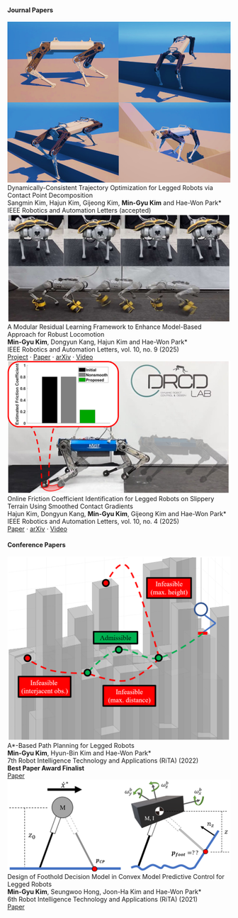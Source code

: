 #### Journal Papers

<div class="pub-list">

  <article class="pub-item">
    <img class="pub-thumb" src="static/assets/img/publications/2025-ral-dcto.png" alt="paper thumbnail">
    <div class="pub-meta">
      <div class="pub-title">Dynamically-Consistent Trajectory Optimization for Legged Robots via Contact Point Decomposition</div>
      <div class="pub-authors">Sangmin Kim, Hajun Kim, Gijeong Kim, <strong>Min-Gyu Kim</strong> and Hae-Won Park*</div>
      <div class="pub-venue">IEEE Robotics and Automation Letters (accepted) </div>
      <div class="pub-links" style="display:none;">
        <a href="https://neutronz77.github.io/paper-2025-ral-modular/">Project</a> ·
        <a href="https://ieeexplore.ieee.org/document/11091478">Paper</a> ·
        <a href="https://arxiv.org/abs/2507.18138">arXiv</a> ·
        <a href="https://youtu.be/zYmf5ERsJfc?si=yfC6qnZWTJ4wDR5E">Video</a>
      </div>
    </div>
  </article>

  <article class="pub-item">
    <img class="pub-thumb" src="static/assets/img/publications/2025-ral-modular.png" alt="paper thumbnail">
    <div class="pub-meta">
      <div class="pub-title">A Modular Residual Learning Framework to Enhance Model-Based Approach for Robust Locomotion</div>
      <div class="pub-authors"><strong>Min-Gyu Kim</strong>, Dongyun Kang, Hajun Kim and Hae-Won Park*</div>
      <div class="pub-venue">IEEE Robotics and Automation Letters, vol. 10, no. 9 (2025)</div>
      <div class="pub-links">
        <a href="https://neutronz77.github.io/paper-2025-ral-modular/">Project</a> ·
        <a href="https://ieeexplore.ieee.org/document/11091478">Paper</a> ·
        <a href="https://arxiv.org/abs/2507.18138">arXiv</a> ·
        <a href="https://youtu.be/zYmf5ERsJfc?si=yfC6qnZWTJ4wDR5E">Video</a>
      </div>
    </div>
  </article>

  <article class="pub-item">
    <img class="pub-thumb" src="static/assets/img/publications/2025-ral-friction.png" alt="paper thumbnail">
    <div class="pub-meta">
      <div class="pub-title">Online Friction Coefficient Identification for Legged Robots on Slippery Terrain Using Smoothed Contact Gradients</div>
      <div class="pub-authors">Hajun Kim, Dongyun Kang, <strong>Min-Gyu Kim</strong>, Gijeong Kim and Hae-Won Park*</div>
      <div class="pub-venue">IEEE Robotics and Automation Letters, vol. 10, no. 4 (2025)</div>
      <div class="pub-links">
        <a href="https://ieeexplore.ieee.org/abstract/document/10884016">Paper</a> ·
        <a href="https://arxiv.org/html/2502.16843v1">arXiv</a> ·
        <a href="https://youtu.be/3nA2nxnjixA?si=6bRlugIyfbbdnsFD">Video</a>
      </div>
    </div>
  </article>

</div>

<div class="mt-4"></div>

#### Conference Papers

<article class="pub-item">
    <img class="pub-thumb" src="static/assets/img/publications/2022-rita-astar.png" alt="paper thumbnail">
    <div class="pub-meta">
      <div class="pub-title">A*-Based Path Planning for Legged Robots</div>
      <div class="pub-authors"><strong>Min-Gyu Kim</strong>, Hyun-Bin Kim and Hae-Won Park*</div>
      <div class="pub-venue">7th Robot Intelligence Technology and Applications (RiTA) (2022)</div>
      <div class="pub-authors"><strong>Best Paper Award Finalist</strong></div>
      <div class="pub-links">
        <a href="https://link.springer.com/chapter/10.1007/978-3-031-26889-2_9">Paper</a>
      </div>
    </div>
  </article>

  <article class="pub-item">
    <img class="pub-thumb" src="static/assets/img/publications/2021-rita-foothold.png" alt="paper thumbnail">
    <div class="pub-meta">
      <div class="pub-title">Design of Foothold Decision Model in Convex Model Predictive Control for Legged Robots</div>
      <div class="pub-authors"><strong>Min-Gyu Kim</strong>, Seungwoo Hong, Joon-Ha Kim and Hae-Won Park*</div>
      <div class="pub-venue">6th Robot Intelligence Technology and Applications (RiTA) (2021)</div>
      <div class="pub-links">
        <a href="https://link.springer.com/chapter/10.1007/978-3-030-97672-9_3">Paper</a>
      </div>
    </div>
  </article>

